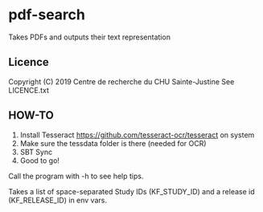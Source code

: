 # pdf-search
Takes PDFs and outputs their text representation

## Licence

Copyright (C) 2019 Centre de recherche du CHU Sainte-Justine
See LICENCE.txt

## HOW-TO

1. Install Tesseract https://github.com/tesseract-ocr/tesseract on system
2. Make sure the tessdata folder is there (needed for OCR)
3. SBT Sync
4. Good to go!

Call the program with -h to see help tips.

Takes a list of space-separated Study IDs (KF_STUDY_ID) and a release id (KF_RELEASE_ID) in env vars.
